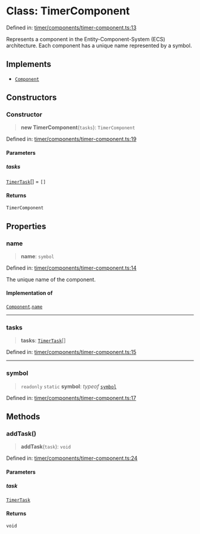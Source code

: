 # Class: TimerComponent

Defined in: [timer/components/timer-component.ts:13](https://github.com/Forge-Game-Engine/Forge/blob/6a4c05c6b58848e53a4f2ca7d9cd2f9b6c10e5ac/src/timer/components/timer-component.ts#L13)

Represents a component in the Entity-Component-System (ECS) architecture.
Each component has a unique name represented by a symbol.

## Implements

- [`Component`](../interfaces/Component.md)

## Constructors

### Constructor

> **new TimerComponent**(`tasks`): `TimerComponent`

Defined in: [timer/components/timer-component.ts:19](https://github.com/Forge-Game-Engine/Forge/blob/6a4c05c6b58848e53a4f2ca7d9cd2f9b6c10e5ac/src/timer/components/timer-component.ts#L19)

#### Parameters

##### tasks

[`TimerTask`](../interfaces/TimerTask.md)[] = `[]`

#### Returns

`TimerComponent`

## Properties

### name

> **name**: `symbol`

Defined in: [timer/components/timer-component.ts:14](https://github.com/Forge-Game-Engine/Forge/blob/6a4c05c6b58848e53a4f2ca7d9cd2f9b6c10e5ac/src/timer/components/timer-component.ts#L14)

The unique name of the component.

#### Implementation of

[`Component`](../interfaces/Component.md).[`name`](../interfaces/Component.md#name)

***

### tasks

> **tasks**: [`TimerTask`](../interfaces/TimerTask.md)[]

Defined in: [timer/components/timer-component.ts:15](https://github.com/Forge-Game-Engine/Forge/blob/6a4c05c6b58848e53a4f2ca7d9cd2f9b6c10e5ac/src/timer/components/timer-component.ts#L15)

***

### symbol

> `readonly` `static` **symbol**: *typeof* [`symbol`](#symbol)

Defined in: [timer/components/timer-component.ts:17](https://github.com/Forge-Game-Engine/Forge/blob/6a4c05c6b58848e53a4f2ca7d9cd2f9b6c10e5ac/src/timer/components/timer-component.ts#L17)

## Methods

### addTask()

> **addTask**(`task`): `void`

Defined in: [timer/components/timer-component.ts:24](https://github.com/Forge-Game-Engine/Forge/blob/6a4c05c6b58848e53a4f2ca7d9cd2f9b6c10e5ac/src/timer/components/timer-component.ts#L24)

#### Parameters

##### task

[`TimerTask`](../interfaces/TimerTask.md)

#### Returns

`void`
